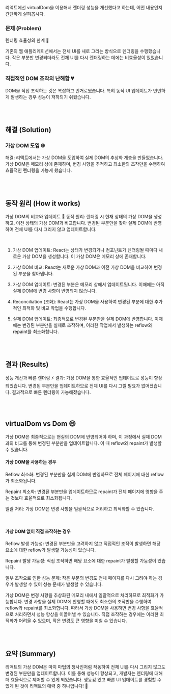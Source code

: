 리액트에선 virtualDom을 이용해서 렌더링 성능을 개선했다고 하는데, 어떤 내용인지 간단하게 살펴봅시다.


### 문제 (Problem)
렌더링 효율성의 한계 🚀

기존의 웹 애플리케이션에서는 전체 UI를 새로 그리는 방식으로 렌더링을 수행했습니다. 작은 부분만 변경되더라도 전체 UI를 다시 렌더링하는 데에는 비효율성이 있었습니다.

### 직접적인 DOM 조작의 난해함 💔

DOM을 직접 조작하는 것은 복잡하고 번거로웠습니다. 
특히 동적 UI 업데이트가 빈번하게 발생하는 경우 성능이 저하되기 쉬웠습니다.

<br/>
<br/>


## 해결 (Solution)

### 가상 DOM 도입 🌐
해결: 리액트에서는 가상 DOM을 도입하여 실제 DOM의 추상화 계층을 만들었습니다. 
가상 DOM은 메모리 상에 존재하며, 변경 사항을 추적하고 최소한의 조작만을 수행하여 효율적인 렌더링을 가능케 했습니다.

<br/>
<br/>


## 동작 원리 (How it works)

가상 DOM의 비교와 업데이트 🔄
동작 원리: 렌더링 시 현재 상태의 가상 DOM을 생성하고, 이전 상태의 가상 DOM과 비교합니다. 변경된 부분만을 찾아 실제 DOM에 반영하여 전체 UI를 다시 그리지 않고 업데이트합니다.

<br/>


1. 가상 DOM 업데이트: React는 상태가 변경되거나 컴포넌트가 렌더링될 때마다 새로운 가상 DOM을 생성합니다. 이 가상 DOM은 메모리 상에 존재합니다.

2. 가상 DOM 비교: React는 새로운 가상 DOM과 이전 가상 DOM을 비교하여 변경된 부분을 찾아냅니다.

3. 가상 DOM 업데이트: 변경된 부분은 메모리 상에서 업데이트됩니다. 이때에는 아직 실제 DOM에 변경 사항이 반영되지 않습니다.

4. Reconciliation (조화): React는 가상 DOM을 사용하여 변경된 부분에 대한 추가적인 최적화 및 비교 작업을 수행합니다.

5. 실제 DOM 업데이트: 최종적으로 변경된 부분만을 실제 DOM에 반영합니다. 이때에는 변경된 부분만을 실제로 조작하며, 
이러한 작업에서 발생하는 reflow와 repaint를 최소화합니다.




<br/>
<br/>

## 결과 (Results)
성능 개선과 빠른 렌더링 ⚡
결과: 가상 DOM을 통한 효율적인 업데이트로 성능이 향상되었습니다. 
변경된 부분만을 업데이트하므로 전체 UI를 다시 그릴 필요가 없어졌습니다. 
결과적으로 빠른 렌더링이 가능해졌습니다.

<br/>
<br/>



## virtualDom vs Dom 😄


가상 DOM은 최종적으로는 현실의 DOM에 반영되어야 하며, 이 과정에서 실제 DOM과의 비교를 통해 변경된 부분만을 업데이트합니다. 이 때 reflow와 repaint가 발생할 수 있습니다.

#### 가상 DOM을 사용하는 경우

Reflow 최소화: 변경된 부분만을 실제 DOM에 반영하므로 전체 페이지에 대한 reflow가 최소화됩니다.

Repaint 최소화: 변경된 부분만을 업데이트하므로 repaint가 전체 페이지에 영향을 주는 것보다 효율적으로 최소화됩니다.

일괄 처리: 가상 DOM은 변경 사항을 일괄적으로 처리하고 최적화할 수 있습니다.


<br/>

#### 가상 DOM 없이 직접 조작하는 경우

Reflow 발생 가능성: 변경된 부분만을 고려하지 않고 직접적인 조작이 발생하면 해당 요소에 대한 reflow가 발생할 가능성이 있습니다.

Repaint 발생 가능성: 직접 조작하면 해당 요소에 대한 repaint가 발생할 가능성이 있습니다.

일부 조작으로 인한 성능 문제: 작은 부분의 변경도 전체 페이지를 다시 그려야 하는 경우가 발생할 수 있어 성능 문제가 발생할 수 있습니다.


가상 DOM은 변경 사항을 추상화된 메모리 내에서 일괄적으로 처리하므로 최적화가 가능합니다. 변경 사항을 실제 DOM에 반영할 때에도 최소한의 조작만을 수행하여 reflow와 repaint를 최소화합니다. 따라서 가상 DOM을 사용하면 변경 사항을 효율적으로 처리하면서 성능 향상을 이끌어낼 수 있습니다. 직접 조작하는 경우에는 이러한 최적화가 어려울 수 있으며, 작은 변경도 큰 영향을 미칠 수 있습니다.

<br/>
<br/>

## 요약 (Summary)
리액트의 가상 DOM은 마치 마법의 청사진처럼 작동하여 전체 UI를 다시 그리지 않고도 변경된 부분만을 업데이트합니다. 
이를 통해 성능이 향상되고, 개발자는 렌더링에 대해 더 효율적으로 제어할 수 있게 되었습니다. 생동감 있고 빠른 UI 업데이트를 경험할 수 있게 된 것이 리액트의 매력 중 하나입니다! 🚀
